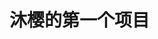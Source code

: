 # 沐樱的第一个项目 
<html lang="en">  
<head>  
    <meta charset="UTF-8">  
    <meta name="viewport" content="width=device-width, initial-scale=1.0">  
    <title>沐樱|文字转语音</title>
	<style>  
	    body {  
	        background-image: url('123.jpg');  
	        /* 其他可选的样式属性，如背景大小、位置等 */  
	        background-size: cover; /* 这将使背景图片覆盖整个元素 */  
	        background-position: center; /* 这将使背景图片在元素中居中 */  
	        background-repeat: no-repeat; /* 这将防止背景图片重复 */  
	    }  
		 #textToSpeak {  
		        /* 设置背景颜色，并使用 rgba 来添加透明度 */  
		        background-color: rgba(255, 255, 255, 0.5); /* 白色半透明，透明度为 0.5 */  
		        /* 你可以根据需要调整颜色和透明度值 */  
		  
		        /* 其他可能的样式 */  
		        border: 1px solid #ccc; /* 边框 */  
		        padding: 10px; /* 内边距 */  
		        resize: vertical; /* 允许垂直调整大小 */  
		    }
			  .speak-button {  
			              background-color: #4CAF50; /* 背景色 */  
			              color: white; /* 字体颜色 */  
			              padding: 10px 100px; /* 内边距 */  
			              border: none; /* 边框 */  
			              border-radius: 4px; /* 圆角 */  
			              cursor: pointer; /* 鼠标悬停时显示为小手 */  
			          }  
	</style>
	<link rel="icon" href="img/kk.png">
</head>  
<body>  
  
<textarea id="textToSpeak" rows="50" cols="200">  
    请在此处输入您想要转换为语音的文本。  
</textarea>  
  
 <button onclick="speak()" class="speak-button">开始朗读</button>  
  
<script>  
    function speak() {  
        // 获取文本  
        const text = document.getElementById('textToSpeak').value;  
  
        // 创建一个新的 SpeechSynthesisUtterance 实例  
        const utterance = new SpeechSynthesisUtterance(text);  
  
        // 设置语音的音量、语速等（可选）  
        utterance.volume = 1; // 0 到 1 之间  
        utterance.rate = 1; // 默认语速为 1，可以是 0.1 到 10 之间的任何值  
        utterance.pitch = 1; // 0 到 2 之间的值，默认为 1  
  
        // 尝试选择一个可用的语音  
        // 注意：这取决于用户的浏览器和系统配置，可能不可用或非常有限  
        const voices = window.speechSynthesis.getVoices();  
        // 查找特定语言或名称的语音（例如，英文的 "Google UK English Female"）  
        // 这里只是一个示例，实际上你可能需要遍历 voices 数组来找到合适的语音  
        for (let i = 0; i < voices.length; i++) {  
            if (voices[i].lang === 'en-US' && voices[i].name === 'Google US English') {  
                utterance.voice = voices[i];  
                break;  
            }  
        }  
  
        // 如果未找到特定语音，则使用默认语音  
        if (!utterance.voice) {  
            console.log('No matching voice found, using default.');  
        }  
  
        // 开始朗读  
        window.speechSynthesis.speak(utterance);  
    }  
  
    // 监听 voiceschanged 事件，以便在可用语音改变时更新选项（如果有的话）  
    window.speechSynthesis.onvoiceschanged = function() {  
        const voices = window.speechSynthesis.getVoices();  
        // 在这里可以更新用户界面以显示可用的语音选项（如果有的话）  
    };  
</script>  
  
</body>  
</html>

